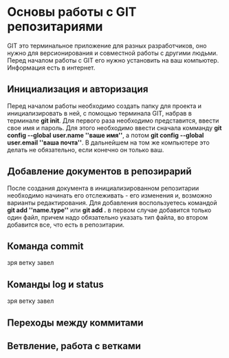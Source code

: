 # Основы работы с GIT репозитариями

GIT это терминальное приложение для разных разработчиков, оно нужно для версионирования и совместной работы с другими людьми.
Перед началом работы с GIT его нужно установить на ваш компьютер. Информация есть в интернет.

## Инициализация и авторизация

Перед началом работы необходимо создать папку для проекта и инициализировать в ней, с помощью терминала GIT, набрав в терминале **git init**. Для первого раза необходимо представится, ввести свое имя и пароль. Для этого необходимо ввести сначала комманду **git config --global user.name ''ваше имя''**, а потом **git config --global user.email ''ваша почта''**. В дальнейшем на том же компьютере это делать не обязательно, если конечно он только ваш.

## Добавление документов в репозирарий

После создания документа в инициализированном репозитарии необходимо начинать его отслеживать - его изменения и, возможно варианты редактирования. Для добавления воспользуетесь командой **git add ''name.type''** или **git add .** в первом случае добавится только один файл, причем надо обязательно указать тип файла, во втором добавится все, что есть в репозитарии.

## Команда commit 

зря ветку завел

## Команды log и status

зря ветку завел

## Переходы между коммитами

## Ветвление, работа с ветками